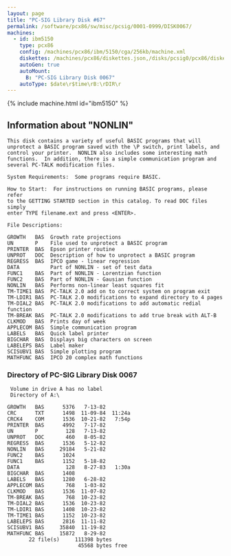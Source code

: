 ```yaml
---
layout: page
title: "PC-SIG Library Disk #67"
permalink: /software/pcx86/sw/misc/pcsig/0001-0999/DISK0067/
machines:
  - id: ibm5150
    type: pcx86
    config: /machines/pcx86/ibm/5150/cga/256kb/machine.xml
    diskettes: /machines/pcx86/diskettes.json,/disks/pcsig0/pcx86/diskettes.json
    autoGen: true
    autoMount:
      B: "PC-SIG Library Disk 0067"
    autoType: $date\r$time\rB:\rDIR\r
---
```


{% include machine.html id="ibm5150" %}

## Information about "NONLIN"

    This disk contains a variety of useful BASIC programs that will
    unprotect a BASIC program saved with the \P switch, print labels, and
    control your printer.  NONLIN also includes some interesting math
    functions.  In addition, there is a simple communication program and
    several PC-TALK modification files.
    
    System Requirements:  Some programs require BASIC.
    
    How to Start:  For instructions on running BASIC programs, please refer
    to the GETTING STARTED section in this catalog. To read DOC files simply
    enter TYPE filename.ext and press <ENTER>.
    
    File Descriptions:
    
    GROWTH   BAS  Growth rate projections
    UN       P    File used to unprotect a BASIC program
    PRINTER  BAS  Epson printer routine
    UNPROT   DOC  Description of how to unprotect a BASIC program
    REGRESS  BAS  IPCO game - linear regression
    DATA          Part of NONLIN - set of test data
    FUNC1    BAS  Part of NONLIN - Lorentzian function
    FUNC2    BAS  Part of NONLIN - Gausian function
    NONLIN   BAS  Performs non-linear least squares fit
    TM-TIME1 BAS  PC-TALK 2.0 add on to correct system on program exit
    TM-LDIR1 BAS  PC-TALK 2.0 modifications to expand directory to 4 pages
    TM-DIAL2 BAS  PC-TALK 2.0 modifications to add automatic redial function
    TM-BREAK BAS  PC-TALK 2.0 modifications to add true break with ALT-B
    CLKMOD   BAS  Prints day of week
    APPLECOM BAS  Simple communication program
    LABELS   BAS  Quick label printer
    BIGCHAR  BAS  Displays big characters on screen
    LABELEPS BAS  Label maker
    SCISUBV1 BAS  Simple plotting program
    MATHFUNC BAS  IPCO 20 complex math functions

### Directory of PC-SIG Library Disk 0067

     Volume in drive A has no label
     Directory of A:\

    GROWTH   BAS      5376   7-13-82
    CRC      TXT      1498  11-09-84  11:24a
    CRCK4    COM      1536  10-21-82   7:54p
    PRINTER  BAS      4992   7-17-82
    UN       P         128   7-13-82
    UNPROT   DOC       460   8-05-82
    REGRESS  BAS      1536   5-12-82
    NONLIN   BAS     29184   5-21-82
    FUNC2    BAS      1024
    FUNC1    BAS      1152   5-18-82
    DATA               128   8-27-83   1:30a
    BIGCHAR  BAS      1408
    LABELS   BAS      1280   6-28-82
    APPLECOM BAS       768   1-03-82
    CLKMOD   BAS      1536  11-07-82
    TM-BREAK BAS       768  10-23-82
    TM-DIAL2 BAS      1536  10-23-82
    TM-LDIR1 BAS      1408  10-23-82
    TM-TIME1 BAS      1152  10-23-82
    LABELEPS BAS      2816  11-11-82
    SCISUBV1 BAS     35840  11-19-82
    MATHFUNC BAS     15872   8-29-82
           22 file(s)     111398 bytes
                           45568 bytes free

